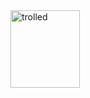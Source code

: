<img src="https://c.tenor.com/giB0jG3Ofu4AAAAd/cat-dancing-led-light-rainbow.gif" height=124px width=111px alt="trolled">
